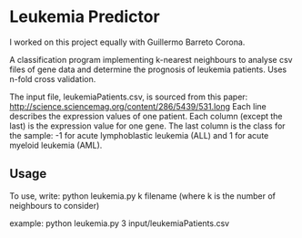 # Leukemia Predictor

I worked on this project equally with Guillermo Barreto Corona. 

A classification program implementing k-nearest neighbours to analyse csv files of gene data and determine the prognosis of leukemia patients. Uses n-fold cross validation. 

The input file, leukemiaPatients.csv, is sourced from this paper: http://science.sciencemag.org/content/286/5439/531.long
Each line describes the expression values of one patient. Each column (except the last) is the expression value for one gene. 
The last column is the class for the sample: -1 for acute lymphoblastic leukemia (ALL) and 1 for acute myeloid leukemia (AML).

## Usage
To use, write: python leukemia.py k filename
(where k is the number of neighbours to consider)

example: python leukemia.py 3 input/leukemiaPatients.csv
